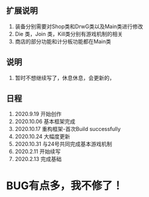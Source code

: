 ## 扩展说明
1. 装备分别需要对Shop类和DrwG类以及Main类进行修改
2. Die 类，Join 类，Kill类分别有游戏机制的相关
3. 商店的部分功能和计分板功能都在Main类
## 说明
1. 暂时不想继续写了，休息休息，会更新的，
## 日程
1. 2020.9.19 开始创作
2. 2020.10.06 基本框架完成
3. 2020.10.17 重构框架-首次Build successfully
4. 2020.10.24 大幅度更新
5. 2020.10.31 与24号共同完成基本游戏机制
6. 2020.2.11 开始续写
7. 2020.2.13 完成基础
# BUG有点多，我不修了！
